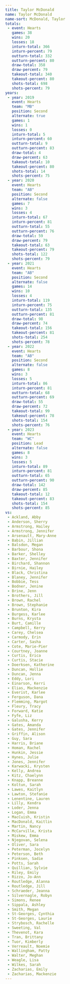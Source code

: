 ```yaml
---
title: Taylor McDonald
name: Taylor McDonald
name-sort: McDonald, Taylor
totals:
 - event: Hearts
   games: 38
   wins: 20
   losses: 18
   inturn-total: 366
   inturn-percent: 79
   outturn-total: 332
   outturn-percent: 80
   draw-total: 358
   draw-percent: 79
   takeout-total: 340
   takeout-percent: 80
   shots-total: 698
   shots-percent: 79
years:
 - year: 2019
   event: Hearts
   team: "MB"
   position: Second
   alternate: true
   games: 1
   wins: 1
   losses: 0
   inturn-total: 5
   inturn-percent: 60
   outturn-total: 9
   outturn-percent: 83
   draw-total: 4
   draw-percent: 63
   takeout-total: 10
   takeout-percent: 80
   shots-total: 14
   shots-percent: 75
 - year: 2020
   event: Hearts
   team: "AB"
   position: Second
   alternate: false
   games: 7
   wins: 3
   losses: 4
   inturn-total: 67
   inturn-percent: 81
   outturn-total: 55
   outturn-percent: 76
   draw-total: 59
   draw-percent: 79
   takeout-total: 63
   takeout-percent: 79
   shots-total: 122
   shots-percent: 79
 - year: 2021
   event: Hearts
   team: "AB"
   position: Second
   alternate: false
   games: 14
   wins: 10
   losses: 4
   inturn-total: 119
   inturn-percent: 75
   outturn-total: 135
   outturn-percent: 81
   draw-total: 98
   draw-percent: 74
   takeout-total: 156
   takeout-percent: 81
   shots-total: 254
   shots-percent: 78
 - year: 2022
   event: Hearts
   team: "AB"
   position: Second
   alternate: false
   games: 8
   wins: 3
   losses: 5
   inturn-total: 86
   inturn-percent: 81
   outturn-total: 68
   outturn-percent: 69
   draw-total: 55
   draw-percent: 72
   takeout-total: 99
   takeout-percent: 78
   shots-total: 154
   shots-percent: 76
 - year: 2023
   event: Hearts
   team: "WC"
   position: Lead
   alternate: false
   games: 8
   wins: 3
   losses: 5
   inturn-total: 89
   inturn-percent: 81
   outturn-total: 65
   outturn-percent: 90
   draw-total: 142
   draw-percent: 85
   takeout-total: 12
   takeout-percent: 83
   shots-total: 154
   shots-percent: 85
vs:
 - Ackland, Abby
 - Anderson, Sherry
 - Armstrong, Hailey
 - Armstrong, Jennifer
 - Arsenault, Mary-Anne
 - Babin, Jillian
 - Balsdon, Megan
 - Barbour, Shona
 - Barker, Shelley
 - Baxter, Jennifer
 - Birchard, Shannon
 - Birnie, Hailey
 - Black, Christina
 - Blaney, Jennifer
 - Bobbie, Tess
 - Bodner, Jenine
 - Brine, Jenn
 - Brothers, Jill
 - Brown, Rachel
 - Brown, Stephanie
 - Brunton, Kira
 - Burgess, Karlee
 - Burns, Krysta
 - Burt, Camille
 - Campbell, Kerry
 - Carey, Chelsea
 - Carmody, Erin
 - Carter, Sasha
 - Cote, Marie-Pier
 - Courtney, Joanne
 - Curtis, Erica
 - Curtis, Stacie
 - Doerksen, Katherine
 - Duncan, Hollie
 - Duncan, Jenna
 - Eddy, Lori
 - Einarson, Kerri
 - Elias, Mackenzie
 - Everist, Karlee
 - Ferguson, Dana
 - Flemming, Margot
 - Fleury, Tracy
 - Forward, Katie
 - Fyfe, Liz
 - Galusha, Kerry
 - Gates, Amanda
 - Gates, Jennifer
 - Griffin, Alison
 - Guy, Sara
 - Harris, Briane
 - Homan, Rachel
 - Hunkin, Jessie
 - Hynes, Julie
 - Jones, Jennifer
 - Karwacki, Krysten
 - Kelly, Andrea
 - Kitz, Chaelynn
 - Knapp, Breanne
 - Koltun, Sarah
 - Lawes, Kaitlyn
 - Lawton, Stefanie
 - Lenentine, Lauren
 - Lilly, Kendra
 - Loder, Jenna
 - Logan, Emma
 - MacCuish, Kristin
 - MacDonald, Kaitlin
 - Martin, Nancy
 - McCarville, Krista
 - Miskew, Emma
 - Njegovan, Selena
 - Oliver, Sara
 - Peterman, Jocelyn
 - Peterson, Beth
 - Pinksen, Sadie
 - Potts, Sarah
 - Quillian, Sylvie
 - Riley, Emily
 - Rizzo, Jo-Ann
 - Routledge, Alanna
 - Routledge, Jill
 - Schraeder, Jeanna
 - Silvernagle, Robyn
 - Simons, Renee
 - Sippala, Ashley
 - Smith, Megan
 - St-Georges, Cynthia
 - St-Georges, Laurie
 - Strybosch, Rachelle
 - Sweeting, Val
 - Thevenot, Kara
 - Tran, Brittany
 - Tuor, Kimberly
 - Verreault, Noemie
 - Wallingham, Patty
 - Walter, Meghan
 - Weagle, Lisa
 - Wilkes, Sarah
 - Zacharias, Emily
 - Zacharias, Mackenzie
---
```

